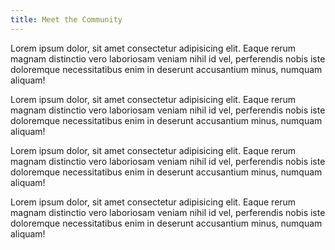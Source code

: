 ```yaml
---
title: Meet the Community
---
```

Lorem ipsum dolor, sit amet consectetur adipisicing elit. Eaque rerum magnam distinctio vero laboriosam veniam nihil id vel, perferendis nobis iste doloremque necessitatibus enim in deserunt accusantium minus, numquam aliquam!

Lorem ipsum dolor, sit amet consectetur adipisicing elit. Eaque rerum magnam distinctio vero laboriosam veniam nihil id vel, perferendis nobis iste doloremque necessitatibus enim in deserunt accusantium minus, numquam aliquam!

Lorem ipsum dolor, sit amet consectetur adipisicing elit. Eaque rerum magnam distinctio vero laboriosam veniam nihil id vel, perferendis nobis iste doloremque necessitatibus enim in deserunt accusantium minus, numquam aliquam!

Lorem ipsum dolor, sit amet consectetur adipisicing elit. Eaque rerum magnam distinctio vero laboriosam veniam nihil id vel, perferendis nobis iste doloremque necessitatibus enim in deserunt accusantium minus, numquam aliquam!